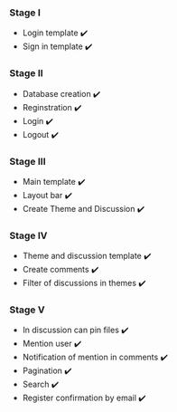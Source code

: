 ### Stage I
- Login template  :heavy_check_mark:
- Sign in template  :heavy_check_mark:
### Stage II
- Database creation  :heavy_check_mark:
- Reginstration  :heavy_check_mark:
- Login  :heavy_check_mark:
- Logout  :heavy_check_mark:
### Stage III
- Main template  :heavy_check_mark:
- Layout bar  :heavy_check_mark:
- Create Theme and Discussion  :heavy_check_mark:
### Stage IV
- Theme and discussion template  :heavy_check_mark:
- Create comments  :heavy_check_mark:
- Filter of discussions in themes  :heavy_check_mark:
### Stage V
- In discussion can pin files  :heavy_check_mark:
- Mention user  :heavy_check_mark:
- Notification of mention in comments  :heavy_check_mark:
- Pagination  :heavy_check_mark:
- Search  :heavy_check_mark:
- Register confirmation by email  :heavy_check_mark:


